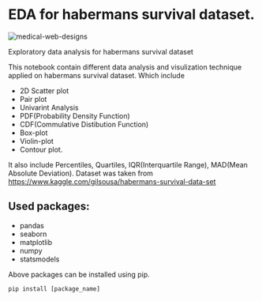 # EDA for habermans survival dataset.
![medical-web-designs](https://user-images.githubusercontent.com/25454660/62775707-0dd71080-bac6-11e9-9d5e-bfdbe429aaa1.jpg)

Exploratory data analysis for habermans survival dataset

This notebook contain different data analysis and visulization technique applied on habermans survival dataset.
Which include 
* 2D Scatter plot
* Pair plot
* Univarint Analysis
* PDF(Probability Density Function)
* CDF(Commulative Distibution Function)
* Box-plot
* Violin-plot
* Contour plot. 

It also include Percentiles, Quartiles, IQR(Interquartile Range), MAD(Mean Absolute Deviation).
Dataset was taken from https://www.kaggle.com/gilsousa/habermans-survival-data-set

## Used packages:
* pandas
* seaborn
* matplotlib
* numpy
* statsmodels

Above packages can be installed using pip.

`pip install [package_name]`
